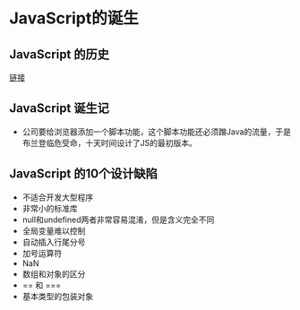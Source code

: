 # JavaScript的诞生
## JavaScript 的历史
<a href="http://www.ruanyifeng.com/blog/2011/06/birth_of_javascript.html">链接</a>
## JavaScript 诞生记
* 公司要给浏览器添加一个脚本功能，这个脚本功能还必须蹭Java的流量，于是布兰登临危受命，十天时间设计了JS的最初版本。
## JavaScript 的10个设计缺陷
* 不适合开发大型程序
* 非常小的标准库
* null和undefined两者非常容易混淆，但是含义完全不同
* 全局变量难以控制
* 自动插入行尾分号
* 加号运算符
* NaN
* 数组和对象的区分
* == 和 ===
* 基本类型的包装对象
